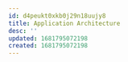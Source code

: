 ```yaml
---
id: d4peukt0xkb0j29n18uujy8
title: Application Architecture
desc: ''
updated: 1681795072198
created: 1681795072198
---
```

